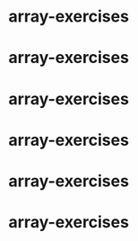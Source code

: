# array-exercises
# array-exercises
# array-exercises
# array-exercises
# array-exercises
# array-exercises
